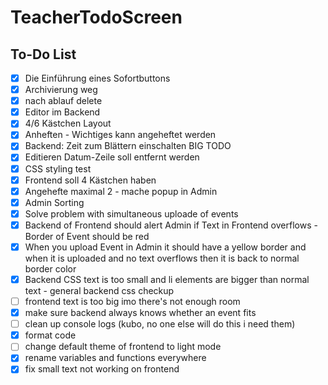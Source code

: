 # TeacherTodoScreen

## To-Do List

- [x] Die Einführung eines Sofortbuttons
- [x] Archivierung weg
- [x] nach ablauf delete
- [x] Editor im Backend
- [x] 4/6 Kästchen Layout
- [x] Anheften - Wichtiges kann angeheftet werden
- [x] Backend: Zeit zum Blättern einschalten BIG TODO
- [x] Editieren Datum-Zeile soll entfernt werden
- [x] CSS styling test
- [x] Frontend soll 4 Kästchen haben
- [x] Angehefte maximal 2 - mache popup in Admin
- [x] Admin Sorting 
- [x] Solve problem with simultaneous uploade of events
- [x] Backend of Frontend should alert Admin if Text in Frontend overflows - Border of Event should be red
- [x] When you upload Event in Admin it should have a yellow border and when it is uploaded and no text overflows then it is back to normal border color
- [x] Backend CSS text is too small and li elements are bigger than normal text - general backend css checkup
- [ ] frontend text is too big imo there's not enough room
- [x] make sure backend always knows whether an event fits
- [ ] clean up console logs (kubo, no one else will do this i need them)
- [x] format code
- [ ] change default theme of frontend to light mode
- [x] rename variables and functions everywhere
- [x] fix small text not working on frontend
